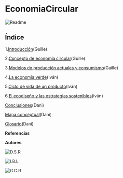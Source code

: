 # EconomiaCircular

![Readme](img/Readme.gif)

## Índice


1.[Introducción](Introduccion.md)(Guille)


2.[Concepto de economía circular](Concepto.md)(Guille)


3.[Modelos de producción actuales y consumismo](Modelos.md)(Guille)


4.[La economía verde](EconomiaVerde.md)(Iván)


5.[Ciclo de vida de un producto](Ciclo.md)(Iván)



6.[El ecodiseño y las estrategias sostenibles](Ecodiseño.md)(Iván)


[Conclusiones](Conclusiones.md)(Dani)


[Mapa conceptual](MapaConceptual.md)(Dani)


[Glosario](Glosario.md)(Dani)


**Referencias**


**Autores**

![D.S.R](https://github.com/JohnDSil/EconomiaCircular)

![I.B.L](https://github.com/IvanBL8/EconomiaCircular)

![G.C.R](https://github.com/Guille98-ASIR/EconomiaCircular)
